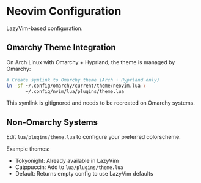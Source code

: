 # Neovim Configuration

LazyVim-based configuration.

## Omarchy Theme Integration

On Arch Linux with Omarchy + Hyprland, the theme is managed by Omarchy:

```bash
# Create symlink to Omarchy theme (Arch + Hyprland only)
ln -sf ~/.config/omarchy/current/theme/neovim.lua \
       ~/.config/nvim/lua/plugins/theme.lua
```

This symlink is gitignored and needs to be recreated on Omarchy systems.

## Non-Omarchy Systems

Edit `lua/plugins/theme.lua` to configure your preferred colorscheme.

Example themes:
- Tokyonight: Already available in LazyVim
- Catppuccin: Add to `lua/plugins/theme.lua`
- Default: Returns empty config to use LazyVim defaults
